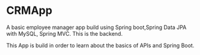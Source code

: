 # CRMApp
A basic employee manager app build using Spring boot,Spring Data JPA with MySQL, Spring MVC. This is the backend.

This App is build in order to learn about the basics of APIs and Spring Boot.
